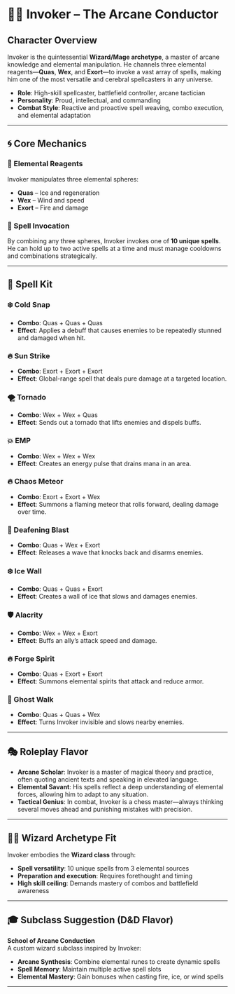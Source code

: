 
# 🧙‍♂️ Invoker – The Arcane Conductor

## Character Overview
Invoker is the quintessential **Wizard/Mage archetype**, a master of arcane knowledge and elemental manipulation. He channels three elemental reagents—**Quas**, **Wex**, and **Exort**—to invoke a vast array of spells, making him one of the most versatile and cerebral spellcasters in any universe.

- **Role**: High-skill spellcaster, battlefield controller, arcane tactician
- **Personality**: Proud, intellectual, and commanding
- **Combat Style**: Reactive and proactive spell weaving, combo execution, and elemental adaptation

---

## 🌀 Core Mechanics

### 🔮 Elemental Reagents
Invoker manipulates three elemental spheres:
- **Quas** – Ice and regeneration
- **Wex** – Wind and speed
- **Exort** – Fire and damage

### 🧪 Spell Invocation
By combining any three spheres, Invoker invokes one of **10 unique spells**. He can hold up to two active spells at a time and must manage cooldowns and combinations strategically.

---

## 📜 Spell Kit

### ❄️ Cold Snap
- **Combo**: Quas + Quas + Quas
- **Effect**: Applies a debuff that causes enemies to be repeatedly stunned and damaged when hit.

### 🔥 Sun Strike
- **Combo**: Exort + Exort + Exort
- **Effect**: Global-range spell that deals pure damage at a targeted location.

### 🌪️ Tornado
- **Combo**: Wex + Wex + Quas
- **Effect**: Sends out a tornado that lifts enemies and dispels buffs.

### 💥 EMP
- **Combo**: Wex + Wex + Wex
- **Effect**: Creates an energy pulse that drains mana in an area.

### 🔥 Chaos Meteor
- **Combo**: Exort + Exort + Wex
- **Effect**: Summons a flaming meteor that rolls forward, dealing damage over time.

### 🌊 Deafening Blast
- **Combo**: Quas + Wex + Exort
- **Effect**: Releases a wave that knocks back and disarms enemies.

### ❄️ Ice Wall
- **Combo**: Quas + Quas + Exort
- **Effect**: Creates a wall of ice that slows and damages enemies.

### 🛡️ Alacrity
- **Combo**: Wex + Wex + Exort
- **Effect**: Buffs an ally’s attack speed and damage.

### 🔥 Forge Spirit
- **Combo**: Quas + Exort + Exort
- **Effect**: Summons elemental spirits that attack and reduce armor.

### 🧊 Ghost Walk
- **Combo**: Quas + Quas + Wex
- **Effect**: Turns Invoker invisible and slows nearby enemies.

---

## 🎭 Roleplay Flavor

- **Arcane Scholar**: Invoker is a master of magical theory and practice, often quoting ancient texts and speaking in elevated language.
- **Elemental Savant**: His spells reflect a deep understanding of elemental forces, allowing him to adapt to any situation.
- **Tactical Genius**: In combat, Invoker is a chess master—always thinking several moves ahead and punishing mistakes with precision.

---

## 🧙‍♂️ Wizard Archetype Fit

Invoker embodies the **Wizard class** through:
- **Spell versatility**: 10 unique spells from 3 elemental sources
- **Preparation and execution**: Requires forethought and timing
- **High skill ceiling**: Demands mastery of combos and battlefield awareness

---

## 🎓 Subclass Suggestion (D&D Flavor)

**School of Arcane Conduction**  
A custom wizard subclass inspired by Invoker:
- **Arcane Synthesis**: Combine elemental runes to create dynamic spells
- **Spell Memory**: Maintain multiple active spell slots
- **Elemental Mastery**: Gain bonuses when casting fire, ice, or wind spells

---

